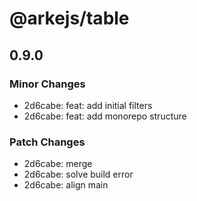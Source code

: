 # @arkejs/table

## 0.9.0

### Minor Changes

- 2d6cabe: feat: add initial filters
- 2d6cabe: feat: add monorepo structure

### Patch Changes

- 2d6cabe: merge
- 2d6cabe: solve build error
- 2d6cabe: align main
